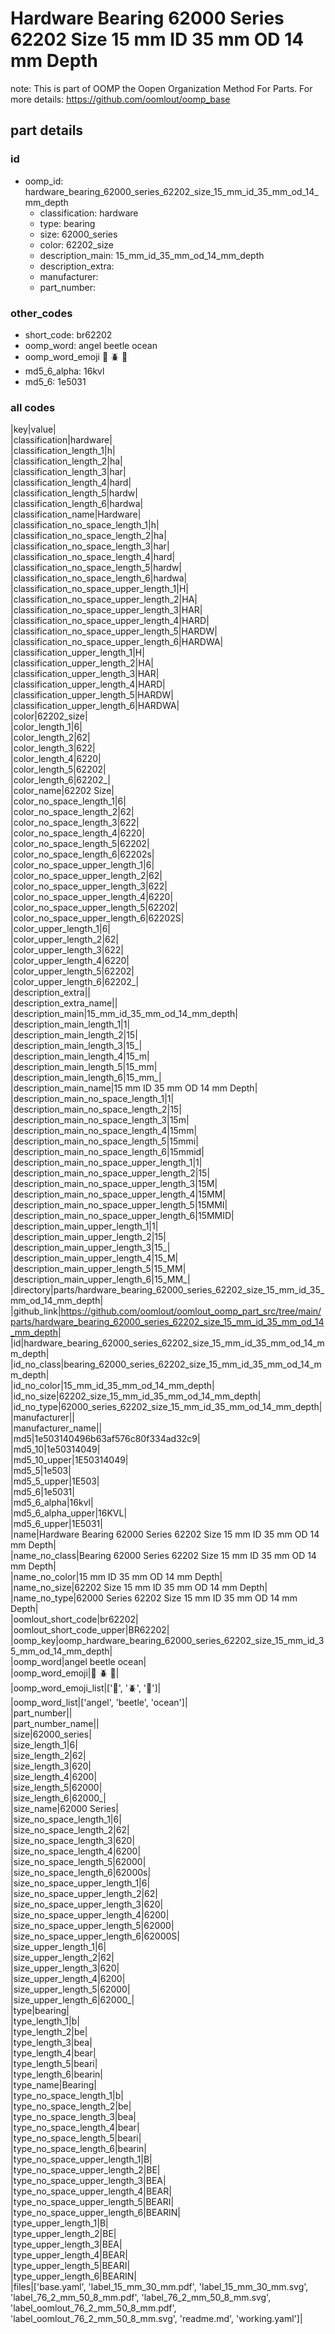 # Hardware Bearing 62000 Series 62202 Size 15 mm ID 35 mm OD 14 mm Depth  

note: This is part of OOMP the Oopen Organization Method For Parts. For more details: https://github.com/oomlout/oomp_base

##  part details





### id
* oomp_id: hardware_bearing_62000_series_62202_size_15_mm_id_35_mm_od_14_mm_depth
  * classification: hardware
  * type: bearing
  * size: 62000_series
  * color: 62202_size
  * description_main: 15_mm_id_35_mm_od_14_mm_depth
  * description_extra: 
  * manufacturer: 
  * part_number: 

### other_codes
* short_code: br62202
* oomp_word: angel beetle ocean
* oomp_word_emoji :angel: :beetle: :ocean:
* md5_6_alpha: 16kvl
* md5_6: 1e5031

### all codes 
|key|value|  
|classification|hardware|  
|classification_length_1|h|  
|classification_length_2|ha|  
|classification_length_3|har|  
|classification_length_4|hard|  
|classification_length_5|hardw|  
|classification_length_6|hardwa|  
|classification_name|Hardware|  
|classification_no_space_length_1|h|  
|classification_no_space_length_2|ha|  
|classification_no_space_length_3|har|  
|classification_no_space_length_4|hard|  
|classification_no_space_length_5|hardw|  
|classification_no_space_length_6|hardwa|  
|classification_no_space_upper_length_1|H|  
|classification_no_space_upper_length_2|HA|  
|classification_no_space_upper_length_3|HAR|  
|classification_no_space_upper_length_4|HARD|  
|classification_no_space_upper_length_5|HARDW|  
|classification_no_space_upper_length_6|HARDWA|  
|classification_upper_length_1|H|  
|classification_upper_length_2|HA|  
|classification_upper_length_3|HAR|  
|classification_upper_length_4|HARD|  
|classification_upper_length_5|HARDW|  
|classification_upper_length_6|HARDWA|  
|color|62202_size|  
|color_length_1|6|  
|color_length_2|62|  
|color_length_3|622|  
|color_length_4|6220|  
|color_length_5|62202|  
|color_length_6|62202_|  
|color_name|62202 Size|  
|color_no_space_length_1|6|  
|color_no_space_length_2|62|  
|color_no_space_length_3|622|  
|color_no_space_length_4|6220|  
|color_no_space_length_5|62202|  
|color_no_space_length_6|62202s|  
|color_no_space_upper_length_1|6|  
|color_no_space_upper_length_2|62|  
|color_no_space_upper_length_3|622|  
|color_no_space_upper_length_4|6220|  
|color_no_space_upper_length_5|62202|  
|color_no_space_upper_length_6|62202S|  
|color_upper_length_1|6|  
|color_upper_length_2|62|  
|color_upper_length_3|622|  
|color_upper_length_4|6220|  
|color_upper_length_5|62202|  
|color_upper_length_6|62202_|  
|description_extra||  
|description_extra_name||  
|description_main|15_mm_id_35_mm_od_14_mm_depth|  
|description_main_length_1|1|  
|description_main_length_2|15|  
|description_main_length_3|15_|  
|description_main_length_4|15_m|  
|description_main_length_5|15_mm|  
|description_main_length_6|15_mm_|  
|description_main_name|15 mm ID 35 mm OD 14 mm Depth|  
|description_main_no_space_length_1|1|  
|description_main_no_space_length_2|15|  
|description_main_no_space_length_3|15m|  
|description_main_no_space_length_4|15mm|  
|description_main_no_space_length_5|15mmi|  
|description_main_no_space_length_6|15mmid|  
|description_main_no_space_upper_length_1|1|  
|description_main_no_space_upper_length_2|15|  
|description_main_no_space_upper_length_3|15M|  
|description_main_no_space_upper_length_4|15MM|  
|description_main_no_space_upper_length_5|15MMI|  
|description_main_no_space_upper_length_6|15MMID|  
|description_main_upper_length_1|1|  
|description_main_upper_length_2|15|  
|description_main_upper_length_3|15_|  
|description_main_upper_length_4|15_M|  
|description_main_upper_length_5|15_MM|  
|description_main_upper_length_6|15_MM_|  
|directory|parts/hardware_bearing_62000_series_62202_size_15_mm_id_35_mm_od_14_mm_depth|  
|github_link|https://github.com/oomlout/oomlout_oomp_part_src/tree/main/parts/hardware_bearing_62000_series_62202_size_15_mm_id_35_mm_od_14_mm_depth|  
|id|hardware_bearing_62000_series_62202_size_15_mm_id_35_mm_od_14_mm_depth|  
|id_no_class|bearing_62000_series_62202_size_15_mm_id_35_mm_od_14_mm_depth|  
|id_no_color|15_mm_id_35_mm_od_14_mm_depth|  
|id_no_size|62202_size_15_mm_id_35_mm_od_14_mm_depth|  
|id_no_type|62000_series_62202_size_15_mm_id_35_mm_od_14_mm_depth|  
|manufacturer||  
|manufacturer_name||  
|md5|1e503140496b63af576c80f334ad32c9|  
|md5_10|1e50314049|  
|md5_10_upper|1E50314049|  
|md5_5|1e503|  
|md5_5_upper|1E503|  
|md5_6|1e5031|  
|md5_6_alpha|16kvl|  
|md5_6_alpha_upper|16KVL|  
|md5_6_upper|1E5031|  
|name|Hardware Bearing 62000 Series 62202 Size 15 mm ID 35 mm OD 14 mm Depth|  
|name_no_class|Bearing 62000 Series 62202 Size 15 mm ID 35 mm OD 14 mm Depth|  
|name_no_color|15 mm ID 35 mm OD 14 mm Depth|  
|name_no_size|62202 Size 15 mm ID 35 mm OD 14 mm Depth|  
|name_no_type|62000 Series 62202 Size 15 mm ID 35 mm OD 14 mm Depth|  
|oomlout_short_code|br62202|  
|oomlout_short_code_upper|BR62202|  
|oomp_key|oomp_hardware_bearing_62000_series_62202_size_15_mm_id_35_mm_od_14_mm_depth|  
|oomp_word|angel beetle ocean|  
|oomp_word_emoji|:angel: :beetle: :ocean:|  
|oomp_word_emoji_list|[':angel:', ':beetle:', ':ocean:']|  
|oomp_word_list|['angel', 'beetle', 'ocean']|  
|part_number||  
|part_number_name||  
|size|62000_series|  
|size_length_1|6|  
|size_length_2|62|  
|size_length_3|620|  
|size_length_4|6200|  
|size_length_5|62000|  
|size_length_6|62000_|  
|size_name|62000 Series|  
|size_no_space_length_1|6|  
|size_no_space_length_2|62|  
|size_no_space_length_3|620|  
|size_no_space_length_4|6200|  
|size_no_space_length_5|62000|  
|size_no_space_length_6|62000s|  
|size_no_space_upper_length_1|6|  
|size_no_space_upper_length_2|62|  
|size_no_space_upper_length_3|620|  
|size_no_space_upper_length_4|6200|  
|size_no_space_upper_length_5|62000|  
|size_no_space_upper_length_6|62000S|  
|size_upper_length_1|6|  
|size_upper_length_2|62|  
|size_upper_length_3|620|  
|size_upper_length_4|6200|  
|size_upper_length_5|62000|  
|size_upper_length_6|62000_|  
|type|bearing|  
|type_length_1|b|  
|type_length_2|be|  
|type_length_3|bea|  
|type_length_4|bear|  
|type_length_5|beari|  
|type_length_6|bearin|  
|type_name|Bearing|  
|type_no_space_length_1|b|  
|type_no_space_length_2|be|  
|type_no_space_length_3|bea|  
|type_no_space_length_4|bear|  
|type_no_space_length_5|beari|  
|type_no_space_length_6|bearin|  
|type_no_space_upper_length_1|B|  
|type_no_space_upper_length_2|BE|  
|type_no_space_upper_length_3|BEA|  
|type_no_space_upper_length_4|BEAR|  
|type_no_space_upper_length_5|BEARI|  
|type_no_space_upper_length_6|BEARIN|  
|type_upper_length_1|B|  
|type_upper_length_2|BE|  
|type_upper_length_3|BEA|  
|type_upper_length_4|BEAR|  
|type_upper_length_5|BEARI|  
|type_upper_length_6|BEARIN|  
|files|['base.yaml', 'label_15_mm_30_mm.pdf', 'label_15_mm_30_mm.svg', 'label_76_2_mm_50_8_mm.pdf', 'label_76_2_mm_50_8_mm.svg', 'label_oomlout_76_2_mm_50_8_mm.pdf', 'label_oomlout_76_2_mm_50_8_mm.svg', 'readme.md', 'working.yaml']|  
